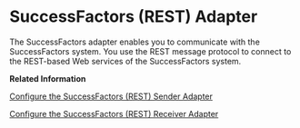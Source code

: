 <!-- loio9df8cc675ffd42e3afcf881127a2777f -->

# SuccessFactors \(REST\) Adapter

The SuccessFactors adapter enables you to communicate with the SuccessFactors system. You use the REST message protocol to connect to the REST-based Web services of the SuccessFactors system.

**Related Information**  


[Configure the SuccessFactors \(REST\) Sender Adapter](configure-the-successfactors-rest-sender-adapter-9f0646b.md "The SuccessFactors (REST) sender adapter connects an SAP Cloud Integration tenant to a SuccessFactors sender system using the REST message protocol.")

[Configure the SuccessFactors \(REST\) Receiver Adapter](configure-the-successfactors-rest-receiver-adapter-9cff562.md "The SuccessFactors (REST) receiver adapter connects an SAP Cloud Integration tenant to a SuccessFactors receiver system using the REST message protocol.")

